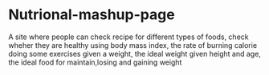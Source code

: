 # Nutrional-mashup-page
 A site where people can check recipe for different types of foods, check wheher they are healthy using body mass index, the rate of burning calorie doing some exercises given a weight, the ideal weight given height and age, the ideal food for maintain,losing and gaining weight
